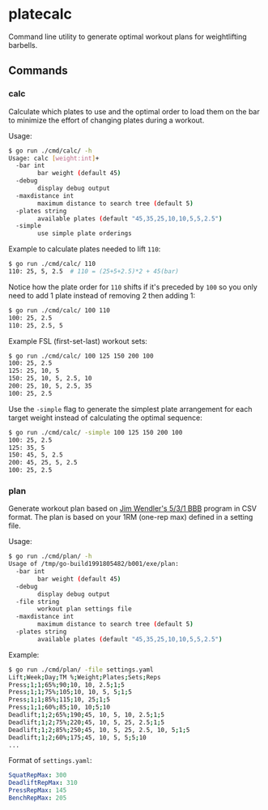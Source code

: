 # platecalc

Command line utility to generate optimal workout plans for weightlifting
barbells.

## Commands

### calc

Calculate which plates to use and the optimal order to load them on the bar
to minimize the effort of changing plates during a workout.

Usage:

```sh
$ go run ./cmd/calc/ -h
Usage: calc [weight:int]+
  -bar int
        bar weight (default 45)
  -debug
        display debug output
  -maxdistance int
        maximum distance to search tree (default 5)
  -plates string
        available plates (default "45,35,25,10,10,5,5,2.5")
  -simple
        use simple plate orderings
```

Example to calculate plates needed to lift `110`:

```sh
$ go run ./cmd/calc/ 110
110: 25, 5, 2.5  # 110 = (25+5+2.5)*2 + 45(bar)
```

Notice how the plate order for `110` shifts if it's preceded by `100` so you
only need to add 1 plate instead of removing 2 then adding 1:

```sh
$ go run ./cmd/calc/ 100 110
100: 25, 2.5
110: 25, 2.5, 5
```

Example FSL (first-set-last) workout sets:

```sh
$ go run ./cmd/calc/ 100 125 150 200 100
100: 25, 2.5
125: 25, 10, 5
150: 25, 10, 5, 2.5, 10
200: 25, 10, 5, 2.5, 35
100: 25, 2.5
```

Use the `-simple` flag to generate the simplest plate arrangement for each
target weight instead of calculating the optimal sequence:

```sh
$ go run ./cmd/calc/ -simple 100 125 150 200 100
100: 25, 2.5
125: 35, 5
150: 45, 5, 2.5
200: 45, 25, 5, 2.5
100: 25, 2.5
```

### plan

Generate workout plan based on [Jim Wendler's 5/3/1 BBB](https://www.jimwendler.com/blogs/jimwendler-com/101077382-boring-but-big)
program in CSV format. The plan is based on your 1RM (one-rep max) defined in a setting file.

Usage:

```sh
$ go run ./cmd/plan/ -h
Usage of /tmp/go-build1991805482/b001/exe/plan:
  -bar int
        bar weight (default 45)
  -debug
        display debug output
  -file string
        workout plan settings file
  -maxdistance int
        maximum distance to search tree (default 5)
  -plates string
        available plates (default "45,35,25,10,10,5,5,2.5")
```

Example:

```sh
$ go run ./cmd/plan/ -file settings.yaml
Lift;Week;Day;TM %;Weight;Plates;Sets;Reps
Press;1;1;65%;90;10, 10, 2.5;1;5
Press;1;1;75%;105;10, 10, 5, 5;1;5
Press;1;1;85%;115;10, 25;1;5
Press;1;1;60%;85;10, 10;5;10
Deadlift;1;2;65%;190;45, 10, 5, 10, 2.5;1;5
Deadlift;1;2;75%;220;45, 10, 5, 25, 2.5;1;5
Deadlift;1;2;85%;250;45, 10, 5, 25, 2.5, 10, 5;1;5
Deadlift;1;2;60%;175;45, 10, 5, 5;5;10
...
```

Format of `settings.yaml`:

```yaml
SquatRepMax: 300
DeadliftRepMax: 310
PressRepMax: 145
BenchRepMax: 205
```
